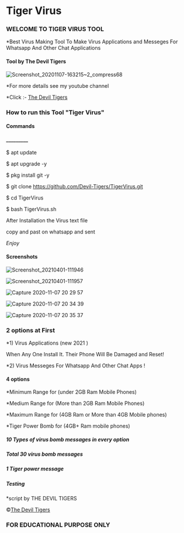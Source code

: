 <h1>Tiger Virus </h1>

<h3>WELCOME TO TIGER VIRUS TOOL</h3>

*Best Virus Making Tool To Make Virus Applications and Messeges For Whatsapp And Other Chat Applications

<h4>Tool by <strong>The Devil Tigers</strong></h4>

![Screenshot_20201107-163215~2_compress68](https://user-images.githubusercontent.com/69100349/98444803-c3659900-2139-11eb-892f-86a352437f56.jpg)

*For more details see my youtube channel 

*Click :- [The Devil Tigers](https://www.youtube.com/c/thmalayalam)

<h3>How to run this Tool "Tiger Virus"</h3>

<h4>Commands</h4>

<h4>_________</h4>

$ apt update 

$ apt upgrade -y

$ pkg install git -y

$ git clone https://github.com/Devil-Tigers/TigerVirus.git

$ cd TigerVirus

$ bash TigerVirus.sh

After Installation the Virus text file

copy and past on whatsapp and sent 

*Enjoy*

<h4>Screenshots </h4>

![Screenshot_20210401-111946](https://user-images.githubusercontent.com/69100349/113250775-c591e500-92de-11eb-8442-ced8319793f4.png)



![Screenshot_20210401-111957](https://user-images.githubusercontent.com/69100349/113250952-1570ac00-92df-11eb-846f-7e583aaa44a1.png)

![Capture 2020-11-07 20 29 57](https://user-images.githubusercontent.com/69100349/98444702-2571ce80-2139-11eb-82e3-50daac2c9e62.jpg)

![Capture 2020-11-07 20 34 39](https://user-images.githubusercontent.com/69100349/98444733-4df9c880-2139-11eb-8c83-a928e5c2d0b8.jpg)

![Capture 2020-11-07 20 35 37](https://user-images.githubusercontent.com/69100349/98444754-741f6880-2139-11eb-9a1e-8bcba51a76f8.jpg)

<h3>2 options at First </h3>

*1) Virus Applications (new 2021 ) 

When Any One Install It. Their Phone Will Be Damaged and Reset!

*2) Virus Messeges For Whatsapp And Other Chat Apps !

<h4>4 options</h4>

 

 

 

*Minimum Range for (under 2GB Ram Mobile Phones)

*Medium Range for (More than 2GB Ram Mobile Phones)

*Maximum Range for (4GB Ram or More than 4GB Mobile phones)

*Tiger Power Bomb for (4GB+ Ram mobile phones)

<h5>10 Types of virus bomb messages in every option</h5> 

<h5>Total 30 virus bomb messages </h5>

<h5>1 Tiger power message </h5>

<h5>Testing</h5> 

*script by THE DEVIL TIGERS

©[The Devil Tigers](https://www.youtube.com/c/thmalayalam)

<h3>FOR EDUCATIONAL PURPOSE ONLY</h3>


